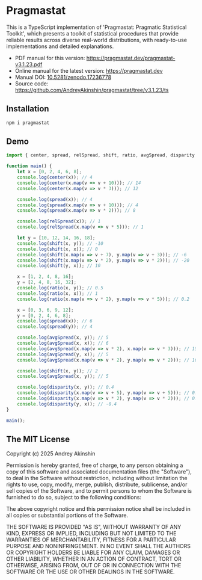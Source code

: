# Pragmastat

This is a TypeScript implementation of 'Pragmastat: Pragmatic Statistical Toolkit', which presents a toolkit of statistical procedures that provide reliable results across diverse real-world distributions, with ready-to-use implementations and detailed explanations.

- PDF manual for this version: https://pragmastat.dev/pragmastat-v3.1.23.pdf
- Online manual for the latest version: https://pragmastat.dev
- Manual DOI: [10.5281/zenodo.17236778](https://doi.org/10.5281/zenodo.17236778)
- Source code: https://github.com/AndreyAkinshin/pragmastat/tree/v3.1.23/ts

## Installation

```bash
npm i pragmastat
```

## Demo

```typescript
import { center, spread, relSpread, shift, ratio, avgSpread, disparity } from '../src';

function main() {
    let x = [0, 2, 4, 6, 8];
    console.log(center(x)); // 4
    console.log(center(x.map(v => v + 10))); // 14
    console.log(center(x.map(v => v * 3))); // 12

    console.log(spread(x)); // 4
    console.log(spread(x.map(v => v + 10))); // 4
    console.log(spread(x.map(v => v * 2))); // 8

    console.log(relSpread(x)); // 1
    console.log(relSpread(x.map(v => v * 5))); // 1

    let y = [10, 12, 14, 16, 18];
    console.log(shift(x, y)); // -10
    console.log(shift(x, x)); // 0
    console.log(shift(x.map(v => v + 7), y.map(v => v + 3))); // -6
    console.log(shift(x.map(v => v * 2), y.map(v => v * 2))); // -20
    console.log(shift(y, x)); // 10

    x = [1, 2, 4, 8, 16];
    y = [2, 4, 8, 16, 32];
    console.log(ratio(x, y)); // 0.5
    console.log(ratio(x, x)); // 1
    console.log(ratio(x.map(v => v * 2), y.map(v => v * 5))); // 0.2

    x = [0, 3, 6, 9, 12];
    y = [0, 2, 4, 6, 8];
    console.log(spread(x)); // 6
    console.log(spread(y)); // 4

    console.log(avgSpread(x, y)); // 5
    console.log(avgSpread(x, x)); // 6
    console.log(avgSpread(x.map(v => v * 2), x.map(v => v * 3))); // 15
    console.log(avgSpread(y, x)); // 5
    console.log(avgSpread(x.map(v => v * 2), y.map(v => v * 2))); // 10

    console.log(shift(x, y)); // 2
    console.log(avgSpread(x, y)); // 5

    console.log(disparity(x, y)); // 0.4
    console.log(disparity(x.map(v => v + 5), y.map(v => v + 5))); // 0.4
    console.log(disparity(x.map(v => v * 2), y.map(v => v * 2))); // 0.4
    console.log(disparity(y, x)); // -0.4
}

main();
```

## The MIT License

Copyright (c) 2025 Andrey Akinshin

Permission is hereby granted, free of charge, to any person obtaining
a copy of this software and associated documentation files (the
"Software"), to deal in the Software without restriction, including
without limitation the rights to use, copy, modify, merge, publish,
distribute, sublicense, and/or sell copies of the Software, and to
permit persons to whom the Software is furnished to do so, subject to
the following conditions:

The above copyright notice and this permission notice shall be
included in all copies or substantial portions of the Software.

THE SOFTWARE IS PROVIDED "AS IS", WITHOUT WARRANTY OF ANY KIND,
EXPRESS OR IMPLIED, INCLUDING BUT NOT LIMITED TO THE WARRANTIES OF
MERCHANTABILITY, FITNESS FOR A PARTICULAR PURPOSE AND
NONINFRINGEMENT. IN NO EVENT SHALL THE AUTHORS OR COPYRIGHT HOLDERS BE
LIABLE FOR ANY CLAIM, DAMAGES OR OTHER LIABILITY, WHETHER IN AN ACTION
OF CONTRACT, TORT OR OTHERWISE, ARISING FROM, OUT OF OR IN CONNECTION
WITH THE SOFTWARE OR THE USE OR OTHER DEALINGS IN THE SOFTWARE.

